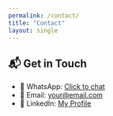 ```yaml
---
permalink: /contact/
title: "Contact"
layout: single
---
```


## 📬 Get in Touch

- 📱 WhatsApp: [Click to chat](https://wa.me/20162608662)  
- 📧 Email:  [your@email.com](mailto:your@email.com)   
- 💼 LinkedIn: [My Profile](https://www.linkedin.com/in/mohammedabdallafpa/)
